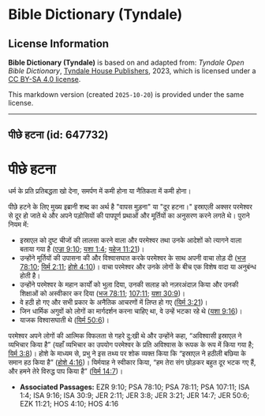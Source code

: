 # Bible Dictionary (Tyndale)

## License Information

**Bible Dictionary (Tyndale)** is based on and adapted from: _Tyndale Open Bible Dictionary_, [Tyndale House Publishers](https://tyndaleopenresources.com/), 2023, which is licensed under a [CC BY-SA 4.0 license](https://creativecommons.org/licenses/by-sa/4.0/legalcode.en).

This markdown version (created `2025-10-20`) is provided under the same license.



--------------------------------

## पीछे हटना (id: 647732)

पीछे हटना
=========

धर्म के प्रति प्रतिबद्धता खो देना, समर्पण में कमी होना या नैतिकता में कमी होना।

पीछे हटने के लिए मुख्य इब्रानी शब्द का अर्थ है "वापस मुड़ना" या "दूर हटना।" इस्राएली अक्सर परमेश्वर से दूर हो जाते थे और अपने पड़ोसियों की पापपूर्ण प्रथाओं और मूर्तियों का अनुसरण करने लगते थे। पुराने नियम में:

* इस्राएल को दुष्ट चीजों की लालसा करने वाला और परमेश्वर तथा उनके आदेशों को त्यागने वाला बताया गया है ([एज्रा 9:10](https://ref.ly/Ezra9:10); [यशा 1:4](https://ref.ly/Isa1:4); [यहेज 11:21](https://ref.ly/Ezek11:21))।
* उन्होंने मूर्तियों की उपासना की और विश्वासघात करके परमेश्वर के साथ अपनी वाचा तोड़ दी ([भज 78:10](https://ref.ly/Ps78:10); [यिर्म 2:11](https://ref.ly/Jer2:11); [होशे 4:10](https://ref.ly/Hos4:10))। वाचा परमेश्वर और उनके लोगों के बीच एक विशेष वादा या अनुबंन्ध होती है।
* उन्होंने परमेश्वर के महान कार्यों को भुला दिया, उनकी सलाह को नज़रअंदाज़ किया और उनकी शिक्षाओं को अस्वीकार कर दिया ([भज 78:11](https://ref.ly/Ps78:11); [107:11](https://ref.ly/Ps107:11); [यशा 30:9](https://ref.ly/Isa30:9))।
* वे हठी हो गए और सभी प्रकार के अनैतिक आचरणों में लिप्त हो गए ([यिर्म 3:21](https://ref.ly/Jer3:21))।
* जिन धार्मिक अगुवों को लोगों का मार्गदर्शन करना चाहिए था, वे उन्हें भटका रहे थे ([यशा 9:16](https://ref.ly/Isa9:16))।
* याजक विश्वासघाती थे ([यिर्म 50:6](https://ref.ly/Jer50:6))।

परमेश्वर अपने लोगों की आत्मिक विफलता से गहरे दु:खी थे और उन्होंने कहा, “अविश्वासी इस्राएल ने व्यभिचार किया है” (यहाँ व्यभिचार का उपयोग परमेश्वर के प्रति अविश्वास के रूपक के रूप में किया गया है; [यिर्म 3:8](https://ref.ly/Jer3:8))। होशे के माध्यम से, प्रभु ने इस तथ्य पर शोक व्यक्त किया कि “इस्राएल ने हठीली बछिया के समान हठ किया है” ([होशे 4:16](https://ref.ly/Hos4:16))। यिर्मयाह ने स्वीकार किया, “हम तेरा संग छोड़कर बहुत दूर भटक गए हैं, और हमने तेरे विरुद्ध पाप किया है” ([यिर्म 14:7](https://ref.ly/Jer14:7))।

* **Associated Passages:** EZR 9:10; PSA 78:10; PSA 78:11; PSA 107:11; ISA 1:4; ISA 9:16; ISA 30:9; JER 2:11; JER 3:8; JER 3:21; JER 14:7; JER 50:6; EZK 11:21; HOS 4:10; HOS 4:16

